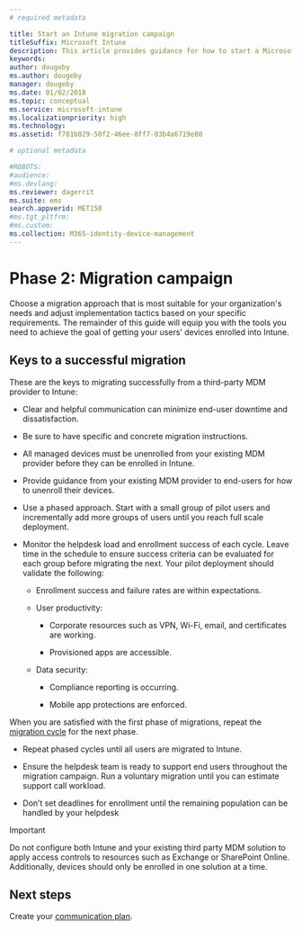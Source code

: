 ```yaml
---
# required metadata

title: Start an Intune migration campaign
titleSuffix: Microsoft Intune
description: This article provides guidance for how to start a Microsoft Intune migration campaign.
keywords:
author: dougeby
ms.author: dougeby
manager: dougeby
ms.date: 01/02/2018
ms.topic: conceptual
ms.service: microsoft-intune
ms.localizationpriority: high
ms.technology:
ms.assetid: f781b029-50f2-46ee-8ff7-03b4a6719e80

# optional metadata

#ROBOTS:
#audience:
#ms.devlang:
ms.reviewer: dagerrit
ms.suite: ems
search.appverid: MET150
#ms.tgt_pltfrm:
#ms.custom:
ms.collection: M365-identity-device-management
---
```


# Phase 2: Migration campaign

Choose a migration approach that is most suitable for your organization's needs and adjust implementation tactics based on your specific requirements. The remainder of this guide will equip you with the tools you need to achieve the goal of getting your users’ devices enrolled into Intune.

## Keys to a successful migration

These are the keys to migrating successfully from a third-party MDM provider to Intune:

- Clear and helpful communication can minimize end-user downtime and dissatisfaction.

- Be sure to have specific and concrete migration instructions.

- All managed devices must be unenrolled from your existing MDM provider before they can be enrolled in Intune.

- Provide guidance from your existing MDM provider to end-users for how to unenroll their devices.

- Use a phased approach. Start with a small group of pilot users and incrementally add more groups of users until you reach full scale deployment.

- Monitor the helpdesk load and enrollment success of each cycle. Leave time in the schedule to ensure success criteria can be evaluated for each group before migrating the next. Your pilot deployment should validate the following:

    - Enrollment success and failure rates are within expectations.

    - User productivity:

        - Corporate resources such as VPN, Wi-Fi, email, and certificates are working.

        - Provisioned apps are accessible.

    - Data security:

        - Compliance reporting is occurring.

        - Mobile app protections are enforced.

When you are satisfied with the first phase of migrations, repeat the [migration cycle](migration-guide-cycle.md) for the next phase.

- Repeat phased cycles until all users are migrated to Intune.

- Ensure the helpdesk team is ready to support end users throughout the migration campaign. Run a voluntary migration until you can estimate support call workload.

- Don’t set deadlines for enrollment until the remaining population can be handled by your helpdesk

> [!IMPORTANT]
> Do not configure both Intune and your existing third party MDM solution to apply access controls to resources such as Exchange or SharePoint Online. Additionally, devices should only be enrolled in one solution at a time.

## Next steps

Create your [communication plan](migration-guide-communication-plan.md).
